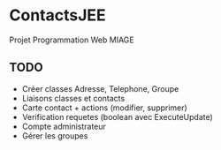 # ContactsJEE
Projet Programmation Web MIAGE

## TODO 
* Créer classes Adresse, Telephone, Groupe
* Liaisons classes et contacts
* Carte contact + actions (modifier, supprimer)
* Verification requetes (boolean avec ExecuteUpdate)
* Compte administrateur
* Gérer les groupes


